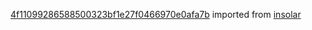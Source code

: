 [4f11099286588500323bf1e27f0466970e0afa7b](https://github.com/insolar/insolar/commit/4f11099286588500323bf1e27f0466970e0afa7b) imported from [insolar](https://github.com/insolar/insolar)
